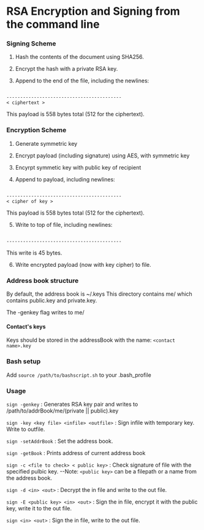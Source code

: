# RSA Encryption and Signing from the command line

### Signing Scheme

1. Hash the contents of the document using SHA256.

2. Encrypt the hash with a private RSA key. 

3. Append to the end of the file, including the newlines:

```

------------------------------------------
< ciphertext >

```
This payload is 558 bytes total (512 for the ciphertext).


### Encryption Scheme

1. Generate symmetric key

2. Encrypt payload (including signature) using AES, with symmetric key

3. Encyrpt symmetic key with public key of recipient

4. Append to payload, including newlines:
```

------------------------------------------
< cipher of key >

```
This payload is 558 bytes total (512 for the ciphertext).

5. Write to top of file, including newlines:
```

------------------------------------------

```
This write is 45 bytes.

6. Write encrypted payload (now with key cipher) to file.

### Address book structure

By default, the address book is ~/.keys
This directory contains me/ which contains public.key and private.key.

The -genkey flag writes to me/

#### Contact's keys

Keys should be stored in the addressBook with the name: `<contact name>.key`

### Bash setup

Add `source /path/to/bashscript.sh` to your .bash_profile

### Usage

`sign -genkey` : Generates RSA key pair and writes to /path/to/addrBook/me/(private || public).key

`sign -key <key file> <infile> <outfile>` : Sign infile with temporary key. Write to outfile.

`sign -setAddrBook` : Set the address book. 

`sign -getBook` : Prints address of current address book

`sign -c <file to check> < public key>` : Check signature of file with the specified pulbic key.
	--Note: `<public key>` can be a filepath or a name from the address book.

`sign -d <in> <out>` : Decrypt the in file and write to the out file.

`sign -E <public key> <in> <out>` : Sign the in file, encrypt it with the public key, write it to the out file.

`sign <in> <out>` : Sign the in file, write to the out file.

